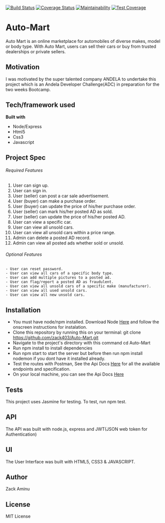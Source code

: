 [![Build Status](https://travis-ci.org/zack403/Auto-Mart.svg?branch=develop)](https://travis-ci.org/zack403/Auto-Mart) 
[![Coverage Status](https://coveralls.io/repos/github/zack403/Auto-Mart/badge.svg?branch=develop)](https://coveralls.io/github/zack403/Auto-Mart?branch=develop) 
[![Maintainability](https://api.codeclimate.com/v1/badges/8670f7db5047626ca096/maintainability)](https://codeclimate.com/github/zack403/Auto-Mart/maintainability)
[![Test Coverage](https://api.codeclimate.com/v1/badges/8670f7db5047626ca096/test_coverage)](https://codeclimate.com/github/zack403/Auto-Mart/test_coverage)



# Auto-Mart
Auto Mart is an online marketplace for automobiles of diverse makes, model or body type. With Auto Mart, users can sell their cars or buy from trusted dealerships or private sellers.


## Motivation
I was motivated by the super talented company ANDELA to undertake this project which is an Andela Developer Challenge(ADC) in preparation for the two weeks Bootcamp.

## Tech/framework used

**Built with**
   - Node/Express
   - Html5
   - Css3
   - Javascript 

## Project Spec

###### Required Features
1. User can sign up.
2. User can sign in.
3. User (seller) can post a car sale advertisement.
4. User (buyer) can make a purchase order.
5. User (buyer) can update the price of his/her purchase order.
6. User (seller) can mark his/her posted AD as sold.
7. User (seller) can update the price of his/her posted AD.
8. User can view a specific car.
9. User can view all unsold cars.
10. User can view all unsold cars within a price range.
11. Admin can delete a posted AD record.
12. Admin can view all posted ads whether sold or unsold.

###### Optional Features
    - User can reset password.
    - User can view all cars of a specific body type.
    - User can add multiple pictures to a posted ad.
    - User can flag/report a posted AD as fraudulent.
    - User can view all unsold cars of a specific make (manufacturer).
    - User can view all used unsold cars.
    - User can view all new unsold cars.

## Installation
   - You must have node/npm installed. Download Node [Here](https://nodejs.org) and follow the        onscreen instructions for instalation.
   - Clone this repository by running this on your terminal: git clone https://github.com/zack403/Auto-Mart.git
   - Navigate to the project's directory with this command cd Auto-Mart
   - Run npm install to install dependencies
   - Run npm start to start the server but before then run npm install nodemon 
     if you dont have it installed already.
   - Test the routes with Postman, See the Api Docs [Here](https://myauto-mart.herokuapp.com/api/v1/api-docs/) for all the available endpoints and      specification.
   - On your local machine, you can see the Api Docs [Here](http://localhost:3000/api/v1/api-doc)

## Tests
This project uses Jasmine for testing. To test, run npm test.

## API
The API was built with node.js, express and JWT(JSON web token for Authentication)

## UI
The User Interface was built with HTML5, CSS3 & JAVASCRIPT.

## Author
Zack Aminu

## License
MIT License